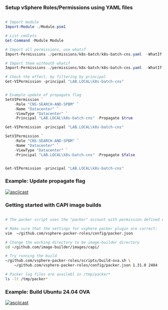 ### Setup vSphere Roles/Permissions using YAML files

```powershell

# Import module
Import-Module ./Module.psm1

# List cmdlets
Get-Command -Module Module

# Import all permissions, use whatif
Import-Permissions ./permissions/k8s-batch/k8s-batch-cns.yaml  -WhatIf:$true

# Import them withouth whatif
Import-Permissions ./permissions/k8s-batch/k8s-batch-cns.yaml  -WhatIf:$false

# Check the effect, by filtering by principal
Get-VIPermission -principal "LAB.LOCAL\k8s-batch-cns"


# Example update of propagate flag
SetVIPermission `
    -Role "CNS-SEARCH-AND-SPBM" `
    -Name "Datacenter" `
    -ViewType "Datacenter" `
    -Principal "LAB.LOCAL\k8s-batch-cns" -Propagate $true

Get-VIPermission -principal "LAB.LOCAL\k8s-batch-cns"

SetVIPermission `
    -Role "CNS-SEARCH-AND-SPBM" `
    -Name "Datacenter" `
    -ViewType "Datacenter" `
    -Principal "LAB.LOCAL\k8s-batch-cns" -Propagate $false


Get-VIPermission -principal "LAB.LOCAL\k8s-batch-cns"

```
### Example: Update propagate flag

[![asciicast](https://asciinema.org/a/WAWalJG2td5HqlTUguB51hsdK.svg)](https://asciinema.org/a/WAWalJG2td5HqlTUguB51hsdK)

### Getting started with CAPI image builds

```bash

# The packer script uses the "packer" account with permission defined using the powershell module

# Make sure that the settings for vsphere packer plugin are correct:
vim  ~/github.com/vsphere-packer-roles/config/packer.json

# Change the working directory to be image-builder directory
cd ~/github.com/image-builder/images/capi/

# Try running the build
~/github.com/vsphere-packer-roles/scripts/build-ova.sh \
    ~/github.com/vsphere-packer-roles/config/packer.json 1.31.0 2404

# Packer log files are availebl in /tmp/packer*
ls -lt /tmp/packer*

```
### Example: Build Ubuntu 24.04 OVA
  
[![asciicast](https://asciinema.org/a/eRSHL768vLB04OyNOKR9FhK0f.svg)](https://asciinema.org/a/eRSHL768vLB04OyNOKR9FhK0f)